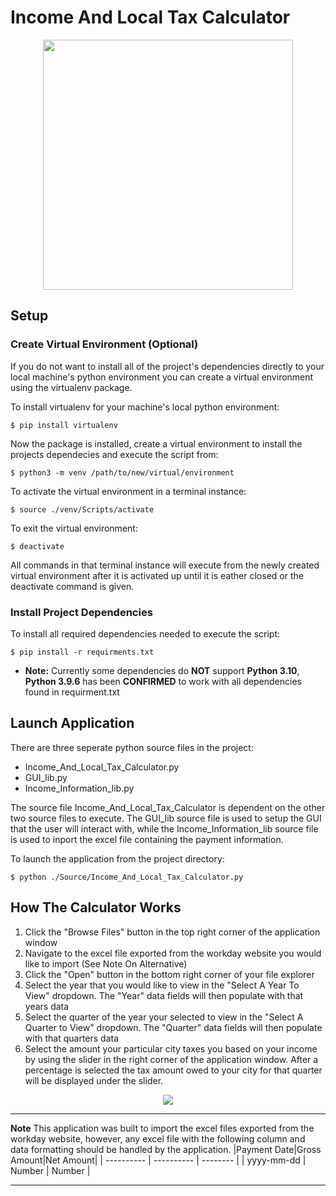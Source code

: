 # Income And Local Tax Calculator
<p align="center">
  <img width="400" height="400" src="https://user-images.githubusercontent.com/59189020/130250588-5822fd66-69de-4cea-bc11-2a2960623580.png">
</p>

## Setup
### Create Virtual Environment (Optional)
If you do not want to install all of the project's dependencies directly to your local machine's python environment you can create a virtual environment using the virtualenv package. 

To install virtualenv for your machine's local python environment:
```
$ pip install virtualenv
```
Now the package is installed, create a virtual environment to install the projects dependecies and execute the script from:
```
$ python3 -m venv /path/to/new/virtual/environment
```
To activate the virtual environment in a terminal instance:
```
$ source ./venv/Scripts/activate
```
To exit the virtual environment:
```
$ deactivate
```
All commands in that terminal instance will execute from the newly created virtual environment after it is activated up until it is eather closed or the deactivate command is given.
### Install Project Dependencies
To install all required dependencies needed to execute the script:
```
$ pip install -r requirments.txt
```
- **Note:** Currently some dependencies do **NOT** support **Python 3.10**, **Python 3.9.6** has been **CONFIRMED** to work with all dependencies found in requirment.txt
## Launch Application
There are three seperate python source files in the project:
 - Income_And_Local_Tax_Calculator.py
 - GUI_lib.py
 - Income_Information_lib.py
 
The source file Income_And_Local_Tax_Calculator is dependent on the other two source files to execute. The GUI_lib source file is used to setup the GUI that the user will interact with, while the Income_Information_lib source file is used to inport the excel file containing the payment information.

To launch the application from the project directory:
```
$ python ./Source/Income_And_Local_Tax_Calculator.py
```
 
## How The Calculator Works
1. Click the "Browse Files" button in the top right corner of the application window
2. Navigate to the excel file exported from the workday website you would like to import (See Note On Alternative)
3. Click the "Open" button in the bottom right corner of your file explorer
4. Select the year that you would like to view in the "Select A Year To View" dropdown. The "Year" data fields will then populate with that years data
5. Select the quarter of the year your selected to view in the "Select A Quarter to View" dropdown. The "Quarter" data fields will then populate with that quarters data
6. Select the amount your particular city taxes you based on your income by using the slider in the right corner of the application window. After a percentage is selected the tax amount owed to your city for that quarter will be displayed under the slider.

<p align="center">
  <img src="https://user-images.githubusercontent.com/59189020/135364060-6e88a8bb-b325-4c3e-835e-5c5f06f18cfa.png">
</p>



---
**Note**
This application was built to import the excel files exported from the workday website, however, any excel file with the following column and data formatting should be handled by the application.
|Payment Date|Gross Amount|Net Amount|
| ---------- | ---------- | -------- |
| yyyy-mm-dd |   Number   |  Number  |

---